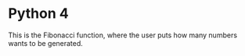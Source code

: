 # Python 4
This is the Fibonacci function, where the user puts how many
numbers wants to be generated.
